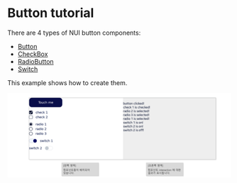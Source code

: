 # Button tutorial

There are 4 types of NUI button components:
* [Button](https://docs.tizen.org/application/dotnet/api/TizenFX/API9/api/Tizen.NUI.Components.Button.html)
* [CheckBox](https://docs.tizen.org/application/dotnet/api/TizenFX/API9/api/Tizen.NUI.Components.CheckBox.html)
* [RadioButton](https://docs.tizen.org/application/dotnet/api/TizenFX/API9/api/Tizen.NUI.Components.RadioButton.html)
* [Switch](https://docs.tizen.org/application/dotnet/api/TizenFX/API9/api/Tizen.NUI.Components.Switch.html)

This example shows how to create them.

<div style="text-align:center;width:100%;"><img src="./preview/preview.png" /></div>
